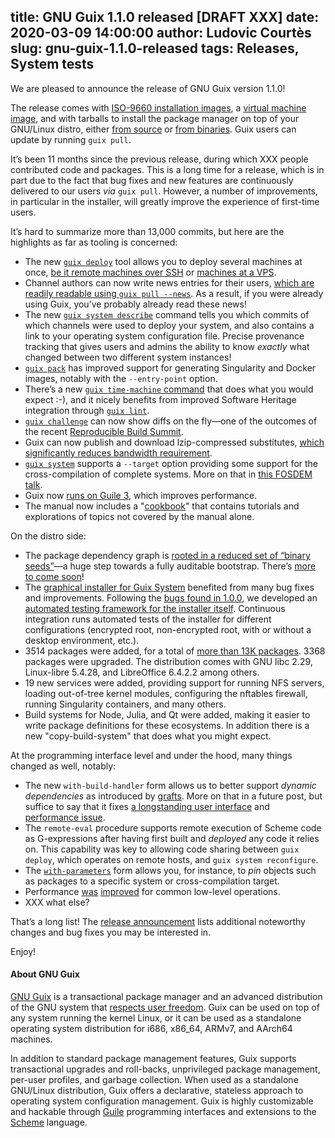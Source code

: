 title: GNU Guix 1.1.0 released [DRAFT XXX]
date: 2020-03-09 14:00:00
author: Ludovic Courtès
slug: gnu-guix-1.1.0-released
tags: Releases, System tests
---
We are pleased to announce the release of GNU Guix version 1.1.0!

The release comes with [ISO-9660 installation
images](https://guix.gnu.org/manual/en/html_node/System-Installation.html),
a [virtual machine
image](https://guix.gnu.org/manual/en/html_node/Running-Guix-in-a-VM.html),
and with tarballs to install the package manager on top of your
GNU/Linux distro, either [from
source](https://guix.gnu.org/manual/en/html_node/Requirements.html) or
[from
binaries](https://guix.gnu.org/manual/en/html_node/Binary-Installation.html).
Guix users can update by running `guix pull`.

It’s been 11 months since the previous release, during which XXX people
contributed code and packages.  This is a long time for a release, which
is in part due to the fact that bug fixes and new features are
continuously delivered to our users _via_ `guix pull`.  However, a
number of improvements, in particular in the installer, will greatly
improve the experience of first-time users.

It’s hard to summarize more than 13,000 commits, but here are the
highlights as far as tooling is concerned:

  - The new [`guix
    deploy`](https://guix.gnu.org/manual/devel/en/html_node/Invoking-guix-deploy.html)
    tool allows you to deploy several machines at once, [be it remote
    machines over
    SSH](https://guix.gnu.org/blog/2019/towards-guix-for-devops/) or
    [machines at a
    VPS](https://guix.gnu.org/blog/2019/managing-servers-with-gnu-guix-a-tutorial/).
  - Channel authors can now write news entries for their users, [which
    are readily readable using `guix pull
    --news`](https://guix.gnu.org/blog/2019/spreading-the-news/).  As a
    result, if you were already using Guix, you’ve probably already read
    these news!
  - The new [`guix system
    describe`](https://guix.gnu.org/manual/en/html_node/Invoking-guix-system.html)
    command tells you which commits of which channels were used to
    deploy your system, and also contains a link to your operating
    system configuration file.  Precise provenance tracking that gives
    users and admins the ability to know _exactly_ what changed between
    two different system instances!
  - [`guix
    pack`](https://guix.gnu.org/manual/en/html_node/Invoking-guix-pack.html)
    has improved support for generating Singularity and Docker images,
    notably with the `--entry-point` option.
  - There’s a new [`guix time-machine`
    command](https://guix.gnu.org/manual/en/html_node/Invoking-guix-time_002dmachine.html)
    that does what you would expect :-), and it nicely benefits from
    improved Software Heritage integration through [`guix
    lint`](https://guix.gnu.org/manual/en/html_node/Invoking-guix-lint.html).
  - [`guix
    challenge`](https://guix.gnu.org/manual/en/html_node/Invoking-guix-challenge.html)
    can now show diffs on the fly—one of the outcomes of the recent
    [Reproducible Build
    Summit](https://guix.gnu.org/blog/2019/reproducible-builds-summit-5th-edition/).
  - Guix can now publish and download lzip-compressed substitutes,
    [which significantly reduces bandwidth
    requirement](https://guix.gnu.org/blog/2019/substitutes-are-now-available-as-lzip/).
  - [`guix
    system`](https://guix.gnu.org/manual/en/html_node/Invoking-guix-system.html)
    supports a `--target` option providing some support for the
    cross-compilation of complete systems.  More on that in [this FOSDEM
    talk](https://fosdem.org/2020/schedule/event/ggaaattyp/).
  - Guix now [runs on
    Guile 3](https://guix.gnu.org/blog/2020/guile-3-and-guix/), which
    improves performance.
  - The manual now includes a
    "[cookbook](https://guix.gnu.org/cookbook/en/html_node/index.html)" that
    contains tutorials and explorations of topics not covered by the manual alone.

On the distro side:

  - The package dependency graph is [rooted in a reduced set of “binary
    seeds”](https://guix.gnu.org/blog/2019/guix-reduces-bootstrap-seed-by-50/)—a
    huge step towards a fully auditable bootstrap.  There’s [more to
    come soon](https://fosdem.org/2020/schedule/event/gnumes/)!
  - The [graphical installer for Guix
    System](https://guix.gnu.org/manual/en/html_node/Guided-Graphical-Installation.html)
    benefited from many bug fixes and improvements.  Following the [bugs
    found in
    1.0.0](https://guix.gnu.org/blog/2019/gnu-guix-1.0.1-released/), we
    developed an [automated testing framework for the installer
    itself](https://issues.guix.gnu.org/issue/39729).  Continuous
    integration runs automated tests of the installer for different
    configurations (encrypted root, non-encrypted root, with or without
    a desktop environment, etc.).
  - 3514 packages were added, for a total of [more than 13K
    packages](https://guix.gnu.org/packages).  3368 packages were
    upgraded.  The distribution comes with GNU libc 2.29,
    Linux-libre 5.4.28, and LibreOffice 6.4.2.2 among others.
  - 19 new services were added, providing support for running NFS servers,
    loading out-of-tree kernel modules, configuring the nftables firewall,
    running Singularity containers, and many others.
  - Build systems for Node, Julia, and Qt were added, making it easier to
    write package definitions for these ecosystems.  In addition there is a
    new "copy-build-system" that does what you might expect.

At the programming interface level and under the hood, many things
changed as well, notably:

  - The new `with-build-handler` form allows us to better support
    _dynamic dependencies_ as introduced by
    [grafts](https://guix.gnu.org/manual/en/html_node/Security-Updates.html).
    More on that in a future post, but suffice to say that it fixes [a
    longstanding user
    interface](https://issues.guix.gnu.org/issue/28310) and [performance
    issue](https://issues.guix.gnu.org/issue/22990).
  - The `remote-eval` procedure supports remote execution of Scheme code
    as G-expressions after having first built and _deployed_ any code it
    relies on.  This capability was key to allowing code sharing between
    `guix deploy`, which operates on remote hosts, and `guix system
    reconfigure`.
  - The
    [`with-parameters`](https://guix.gnu.org/manual/en/html_node/G_002dExpressions.html)
    form allows you, for instance, to _pin_ objects such as packages to a
    specific system or cross-compilation target.
  - Performance
    [was](https://lists.gnu.org/archive/html/guix-devel/2019-10/msg00350.html)
    [improved](https://lists.gnu.org/archive/html/guix-devel/2019-10/msg00650.html)
    for common low-level operations.
  - XXX what else?

That’s a long list!  The [release announcement](XXX) lists additional
noteworthy changes and bug fixes you may be interested in.

Enjoy!

#### About GNU Guix

[GNU Guix](https://guix.gnu.org) is a transactional package
manager and an advanced distribution of the GNU system that [respects
user
freedom](https://www.gnu.org/distros/free-system-distribution-guidelines.html).
Guix can be used on top of any system running the kernel Linux, or it
can be used as a standalone operating system distribution for i686,
x86_64, ARMv7, and AArch64 machines.

In addition to standard package management features, Guix supports
transactional upgrades and roll-backs, unprivileged package management,
per-user profiles, and garbage collection.  When used as a standalone
GNU/Linux distribution, Guix offers a declarative, stateless approach to
operating system configuration management.  Guix is highly customizable
and hackable through [Guile](https://www.gnu.org/software/guile)
programming interfaces and extensions to the
[Scheme](http://schemers.org) language.
